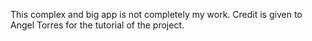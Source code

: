This complex and big app is not completely my work. Credit is given to Angel Torres for the tutorial of the project. 
